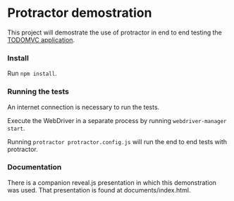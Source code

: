 # Protractor demostration

This project will demostrate the use of protractor in end to end testing the [TODOMVC application](http://todomvc.com/examples/angularjs/#/).

### Install

Run `npm install`.

### Running the tests

An internet connection is necessary to run the tests.

Execute the WebDriver in a separate process by running `webdriver-manager start`.

Running `protractor protractor.config.js` will run the end to end tests with protractor.

### Documentation

There is a companion reveal.js presentation in which this demonstration was used. That presentation is found at documents/index.html.
